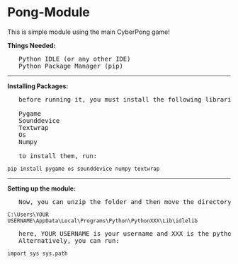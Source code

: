 # Pong-Module
This is simple module using the main CyberPong game!

**Things Needed:**
<pre>
   Python IDLE (or any other IDE)
   Python Package Manager (pip)
</pre>

_______________________________________________________________________________________________

**Installing Packages:**

<pre>
   before running it, you must install the following libraries:
   
   Pygame
   Sounddevice
   Textwrap
   Os
   Numpy
   
   to install them, run:
</pre>

<code>pip install pygame os sounddevice numpy textwrap
</code>

_______________________________________________________________________________________________

**Setting up the module:**

<pre>
   Now, you can unzip the folder and then move the directory to the the following path:
</pre>
<code>C:\\Users\\YOUR USERNAME\\AppData\\Local\\Programs\\Python\\PythonXXX\\Lib\\idlelib
</code>
<pre>
   here, YOUR USERNAME is your username and XXX is the python version like 312
   Alternatively, you can run:
</pre>
<code>import sys
   sys.path
</code>

